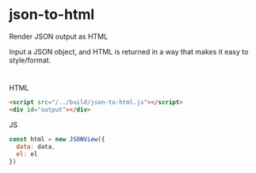 # json-to-html
Render JSON output as HTML

Input a JSON object, and HTML is returned in a way that makes it easy to style/format.

# 
HTML
```html
<script src="/../build/json-to-html.js"></script>
<div id="output"></div>
```
JS
```javascript
const html = new JSONView({
  data: data,
  el: el
})
```
